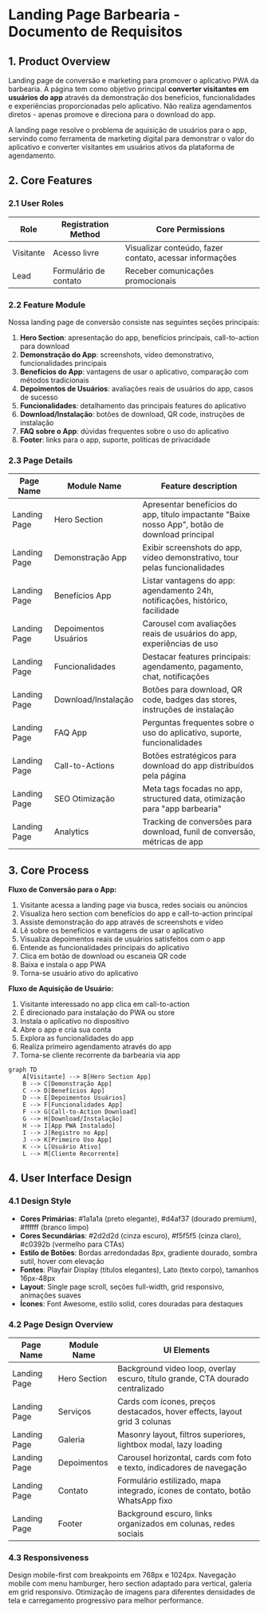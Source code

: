 # Landing Page Barbearia - Documento de Requisitos

## 1. Product Overview

Landing page de conversão e marketing para promover o aplicativo PWA da barbearia. A página tem como objetivo principal **converter visitantes em usuários do app** através da demonstração dos benefícios, funcionalidades e experiências proporcionadas pelo aplicativo. Não realiza agendamentos diretos - apenas promove e direciona para o download do app.

A landing page resolve o problema de aquisição de usuários para o app, servindo como ferramenta de marketing digital para demonstrar o valor do aplicativo e converter visitantes em usuários ativos da plataforma de agendamento.

## 2. Core Features

### 2.1 User Roles

| Role | Registration Method | Core Permissions |
|------|---------------------|------------------|
| Visitante | Acesso livre | Visualizar conteúdo, fazer contato, acessar informações |
| Lead | Formulário de contato | Receber comunicações promocionais |

### 2.2 Feature Module

Nossa landing page de conversão consiste nas seguintes seções principais:

1. **Hero Section**: apresentação do app, benefícios principais, call-to-action para download
2. **Demonstração do App**: screenshots, vídeo demonstrativo, funcionalidades principais
3. **Benefícios do App**: vantagens de usar o aplicativo, comparação com métodos tradicionais
4. **Depoimentos de Usuários**: avaliações reais de usuários do app, casos de sucesso
5. **Funcionalidades**: detalhamento das principais features do aplicativo
6. **Download/Instalação**: botões de download, QR code, instruções de instalação
7. **FAQ sobre o App**: dúvidas frequentes sobre o uso do aplicativo
8. **Footer**: links para o app, suporte, políticas de privacidade

### 2.3 Page Details

| Page Name | Module Name | Feature description |
|-----------|-------------|---------------------|
| Landing Page | Hero Section | Apresentar benefícios do app, título impactante "Baixe nosso App", botão de download principal |
| Landing Page | Demonstração App | Exibir screenshots do app, vídeo demonstrativo, tour pelas funcionalidades |
| Landing Page | Benefícios App | Listar vantagens do app: agendamento 24h, notificações, histórico, facilidade |
| Landing Page | Depoimentos Usuários | Carousel com avaliações reais de usuários do app, experiências de uso |
| Landing Page | Funcionalidades | Destacar features principais: agendamento, pagamento, chat, notificações |
| Landing Page | Download/Instalação | Botões para download, QR code, badges das stores, instruções de instalação |
| Landing Page | FAQ App | Perguntas frequentes sobre o uso do aplicativo, suporte, funcionalidades |
| Landing Page | Call-to-Actions | Botões estratégicos para download do app distribuídos pela página |
| Landing Page | SEO Otimização | Meta tags focadas no app, structured data, otimização para "app barbearia" |
| Landing Page | Analytics | Tracking de conversões para download, funil de conversão, métricas de app |

## 3. Core Process

**Fluxo de Conversão para o App:**
1. Visitante acessa a landing page via busca, redes sociais ou anúncios
2. Visualiza hero section com benefícios do app e call-to-action principal
3. Assiste demonstração do app através de screenshots e vídeo
4. Lê sobre os benefícios e vantagens de usar o aplicativo
5. Visualiza depoimentos reais de usuários satisfeitos com o app
6. Entende as funcionalidades principais do aplicativo
7. Clica em botão de download ou escaneia QR code
8. Baixa e instala o app PWA
9. Torna-se usuário ativo do aplicativo

**Fluxo de Aquisição de Usuário:**
1. Visitante interessado no app clica em call-to-action
2. É direcionado para instalação do PWA ou store
3. Instala o aplicativo no dispositivo
4. Abre o app e cria sua conta
5. Explora as funcionalidades do app
6. Realiza primeiro agendamento através do app
7. Torna-se cliente recorrente da barbearia via app

```mermaid
graph TD
    A[Visitante] --> B[Hero Section App]
    B --> C[Demonstração App]
    C --> D[Benefícios App]
    D --> E[Depoimentos Usuários]
    E --> F[Funcionalidades App]
    F --> G[Call-to-Action Download]
    G --> H[Download/Instalação]
    H --> I[App PWA Instalado]
    I --> J[Registro no App]
    J --> K[Primeiro Uso App]
    K --> L[Usuário Ativo]
    L --> M[Cliente Recorrente]
```

## 4. User Interface Design

### 4.1 Design Style

- **Cores Primárias**: #1a1a1a (preto elegante), #d4af37 (dourado premium), #ffffff (branco limpo)
- **Cores Secundárias**: #2d2d2d (cinza escuro), #f5f5f5 (cinza claro), #c0392b (vermelho para CTAs)
- **Estilo de Botões**: Bordas arredondadas 8px, gradiente dourado, sombra sutil, hover com elevação
- **Fontes**: Playfair Display (títulos elegantes), Lato (texto corpo), tamanhos 16px-48px
- **Layout**: Single page scroll, seções full-width, grid responsivo, animações suaves
- **Ícones**: Font Awesome, estilo solid, cores douradas para destaques

### 4.2 Page Design Overview

| Page Name | Module Name | UI Elements |
|-----------|-------------|-------------|
| Landing Page | Hero Section | Background video loop, overlay escuro, título grande, CTA dourado centralizado |
| Landing Page | Serviços | Cards com ícones, preços destacados, hover effects, layout grid 3 colunas |
| Landing Page | Galeria | Masonry layout, filtros superiores, lightbox modal, lazy loading |
| Landing Page | Depoimentos | Carousel horizontal, cards com foto e texto, indicadores de navegação |
| Landing Page | Contato | Formulário estilizado, mapa integrado, ícones de contato, botão WhatsApp fixo |
| Landing Page | Footer | Background escuro, links organizados em colunas, redes sociais |

### 4.3 Responsiveness

Design mobile-first com breakpoints em 768px e 1024px. Navegação mobile com menu hamburger, hero section adaptado para vertical, galeria em grid responsivo. Otimização de imagens para diferentes densidades de tela e carregamento progressivo para melhor performance.